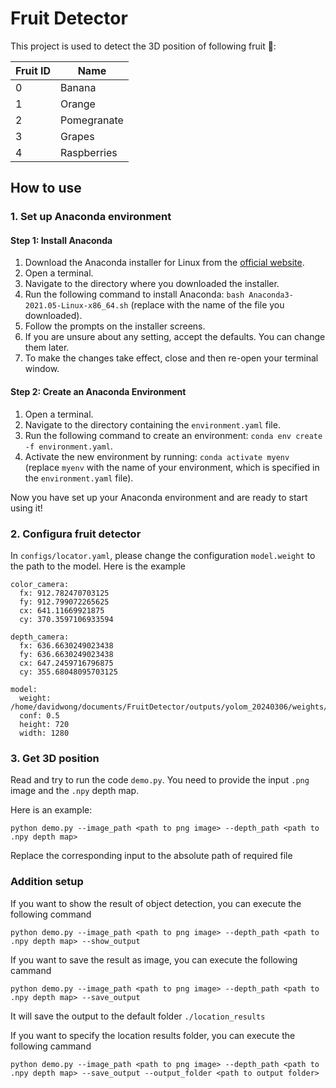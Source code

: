 # Fruit Detector

This project is used to detect the 3D position of following fruit 🍎:

| Fruit ID  | Name |
|--------|--------|
| 0  | Banana    |
| 1 | Orange |
| 2 | Pomegranate |
| 3 | Grapes |
| 4 | Raspberries |

## How to use

### 1. Set up Anaconda environment

#### Step 1: Install Anaconda

1. Download the Anaconda installer for Linux from the [official website](https://www.anaconda.com/products/distribution#download-section).
2. Open a terminal.
3. Navigate to the directory where you downloaded the installer.
4. Run the following command to install Anaconda: `bash Anaconda3-2021.05-Linux-x86_64.sh` (replace with the name of the file you downloaded).
5. Follow the prompts on the installer screens.
6. If you are unsure about any setting, accept the defaults. You can change them later.
7. To make the changes take effect, close and then re-open your terminal window.

#### Step 2: Create an Anaconda Environment

1. Open a terminal.
2. Navigate to the directory containing the `environment.yaml` file.
3. Run the following command to create an environment: `conda env create -f environment.yaml`.
4. Activate the new environment by running: `conda activate myenv` (replace `myenv` with the name of your environment, which is specified in the `environment.yaml` file).

Now you have set up your Anaconda environment and are ready to start using it!

### 2. Configura fruit detector

In `configs/locator.yaml`, please change the configuration `model.weight` to the path to the model. Here is the example

```
color_camera:
  fx: 912.782470703125
  fy: 912.799072265625
  cx: 641.11669921875
  cy: 370.3597106933594

depth_camera:
  fx: 636.6630249023438
  fy: 636.6630249023438
  cx: 647.2459716796875
  cy: 355.68048095703125

model:
  weight: /home/davidwong/documents/FruitDetector/outputs/yolom_20240306/weights/best.pt
  conf: 0.5
  height: 720
  width: 1280
```

### 3. Get 3D position

Read and try to run the code `demo.py`. You need to provide the input `.png` image and the `.npy` depth map.

Here is an example:

```
python demo.py --image_path <path to png image> --depth_path <path to .npy depth map>
```

Replace the corresponding input to the absolute path of required file

### Addition setup

If you want to show the result of object detection, you can execute the following command

```
python demo.py --image_path <path to png image> --depth_path <path to .npy depth map> --show_output
```

If you want to save the result as image, you can execute the following cammand
```
python demo.py --image_path <path to png image> --depth_path <path to .npy depth map> --save_output
```
It will save the output to the default folder `./location_results`


If you want to specify the location results folder, you can execute the following cammand
```
python demo.py --image_path <path to png image> --depth_path <path to .npy depth map> --save_output --output_folder <path to output folder>
```